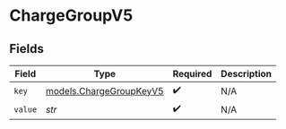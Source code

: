 # ChargeGroupV5


## Fields

| Field                                                    | Type                                                     | Required                                                 | Description                                              |
| -------------------------------------------------------- | -------------------------------------------------------- | -------------------------------------------------------- | -------------------------------------------------------- |
| `key`                                                    | [models.ChargeGroupKeyV5](../models/chargegroupkeyv5.md) | :heavy_check_mark:                                       | N/A                                                      |
| `value`                                                  | *str*                                                    | :heavy_check_mark:                                       | N/A                                                      |